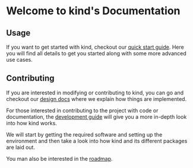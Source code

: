 <!--
TODO(bentheelder): this page should probably be removed now that we have navigation
-->

# Welcome to kind's Documentation

## Usage

If you want to get started with kind, checkout our [quick start guide][quick start guide].
Here you will find all details to get you started along with some more advanced use cases.

## Contributing

If you are interested in modifying or contributing to kind, you can go and checkout our [design docs][design] where we explain how things are implemented.

For those interested in contributing to the project with code or documentation, the [development guide][dev guide] will give you a more in-depth look into how kind works.

We will start by getting the required software and setting up the environment and then take a look into how kind and its different packages are laid out.

You man also be interested in the [roadmap].

[roadmap]: ./roadmap
[design]: ./design/initial
[quick start guide]: ./user/quick-start/
[dev guide]: ./devel/
